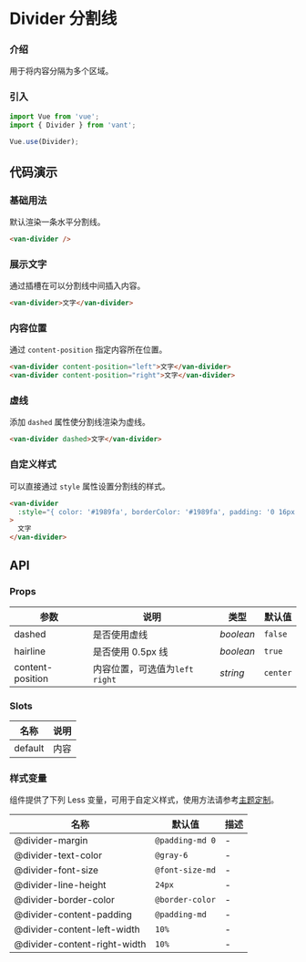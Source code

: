 # Divider 分割线

### 介绍

用于将内容分隔为多个区域。

### 引入

```js
import Vue from 'vue';
import { Divider } from 'vant';

Vue.use(Divider);
```

## 代码演示

### 基础用法

默认渲染一条水平分割线。

```html
<van-divider />
```

### 展示文字

通过插槽在可以分割线中间插入内容。

```html
<van-divider>文字</van-divider>
```

### 内容位置

通过 `content-position` 指定内容所在位置。

```html
<van-divider content-position="left">文字</van-divider>
<van-divider content-position="right">文字</van-divider>
```

### 虚线

添加 `dashed` 属性使分割线渲染为虚线。

```html
<van-divider dashed>文字</van-divider>
```

### 自定义样式

可以直接通过 `style` 属性设置分割线的样式。

```html
<van-divider
  :style="{ color: '#1989fa', borderColor: '#1989fa', padding: '0 16px' }"
>
  文字
</van-divider>
```

## API

### Props

| 参数             | 说明                             | 类型      | 默认值   |
| ---------------- | -------------------------------- | --------- | -------- |
| dashed           | 是否使用虚线                     | _boolean_ | `false`  |
| hairline         | 是否使用 0.5px 线                | _boolean_ | `true`   |
| content-position | 内容位置，可选值为`left` `right` | _string_  | `center` |

### Slots

| 名称    | 说明 |
| ------- | ---- |
| default | 内容 |

### 样式变量

组件提供了下列 Less 变量，可用于自定义样式，使用方法请参考[主题定制](#/zh-CN/theme)。

| 名称                         | 默认值          | 描述 |
| ---------------------------- | --------------- | ---- |
| @divider-margin              | `@padding-md 0` | -    |
| @divider-text-color          | `@gray-6`       | -    |
| @divider-font-size           | `@font-size-md` | -    |
| @divider-line-height         | `24px`          | -    |
| @divider-border-color        | `@border-color` | -    |
| @divider-content-padding     | `@padding-md`   | -    |
| @divider-content-left-width  | `10%`           | -    |
| @divider-content-right-width | `10%`           | -    |
